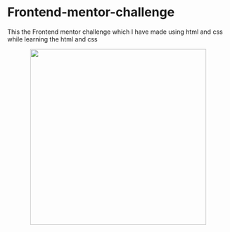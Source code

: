 # Frontend-mentor-challenge
This the Frontend mentor challenge which I have made using html and css while learning the html and css

<div align="center">
    <img src="https://i.postimg.cc/mDdPn9wV/Proof-1.png" width="400px"</img> 
</div>
